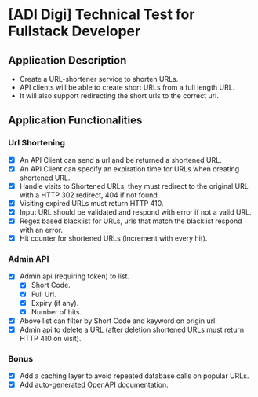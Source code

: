 # [ADI Digi] Technical Test for Fullstack Developer

## Application Description

- Create a URL-shortener service to shorten URLs.
- API clients will be able to create short URLs from a full length URL.
- It will also support redirecting the short urls to the correct url.

## Application Functionalities

### Url Shortening

- [x] An API Client can send a url and be returned a shortened URL.
- [x] An API Client can specify an expiration time for URLs when creating shortened URL.
- [x] Handle visits to Shortened URLs, they must redirect to the original URL with a HTTP 302 redirect, 404 if not found.
- [x] Visiting expired URLs must return HTTP 410.
- [x] Input URL should be validated and respond with error if not a valid URL.
- [x] Regex based blacklist for URLs, urls that match the blacklist respond with an error.
- [x] Hit counter for shortened URLs (increment with every hit).

### Admin API

- [x] Admin api (requiring token) to list.
  - [x] Short Code.
  - [x] Full Url.
  - [x] Expiry (if any).
  - [x] Number of hits.
- [x] Above list can filter by Short Code and keyword on origin url.
- [x] Admin api to delete a URL (after deletion shortened URLs must return HTTP 410 on visit).

### Bonus
- [x] Add a caching layer to avoid repeated database calls on popular URLs.
- [x] Add auto-generated OpenAPI documentation.
